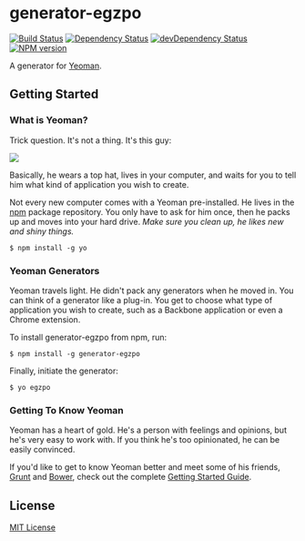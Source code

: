 # generator-egzpo

[![Build Status](https://secure.travis-ci.org/Fouppy/generator-egzpo.png?branch=master)](https://travis-ci.org/Fouppy/generator-egzpo)
[![Dependency Status](https://david-dm.org/Fouppy/generator-egzpo.png)](https://david-dm.org/Fouppy/generator-egzpo)
[![devDependency Status](https://david-dm.org/Fouppy/generator-egzpo/dev-status.png)](https://david-dm.org/Fouppy/generator-egzpo#info=devDependencies)
[![NPM version](https://badge.fury.io/js/generator-egzpo.png)](http://badge.fury.io/js/generator-egzpo)

A generator for [Yeoman](http://yeoman.io).


## Getting Started

### What is Yeoman?

Trick question. It's not a thing. It's this guy:

![](http://i.imgur.com/JHaAlBJ.png)

Basically, he wears a top hat, lives in your computer, and waits for you to tell him what kind of application you wish to create.

Not every new computer comes with a Yeoman pre-installed. He lives in the [npm](https://npmjs.org) package repository. You only have to ask for him once, then he packs up and moves into your hard drive. *Make sure you clean up, he likes new and shiny things.*

```
$ npm install -g yo
```

### Yeoman Generators

Yeoman travels light. He didn't pack any generators when he moved in. You can think of a generator like a plug-in. You get to choose what type of application you wish to create, such as a Backbone application or even a Chrome extension.

To install generator-egzpo from npm, run:

```
$ npm install -g generator-egzpo
```

Finally, initiate the generator:

```
$ yo egzpo
```

### Getting To Know Yeoman

Yeoman has a heart of gold. He's a person with feelings and opinions, but he's very easy to work with. If you think he's too opinionated, he can be easily convinced.

If you'd like to get to know Yeoman better and meet some of his friends, [Grunt](http://gruntjs.com) and [Bower](http://bower.io), check out the complete [Getting Started Guide](https://github.com/yeoman/yeoman/wiki/Getting-Started).


## License

[MIT License](http://en.wikipedia.org/wiki/MIT_License)
